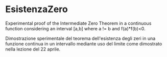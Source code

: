 # EsistenzaZero
Experimental proof of the Intermediate Zero Theorem in a continuous function considering an interval [a,b] 
where a != b and f(a)*f(b)<0.

Dimostrazione sperimentale del teorema dell'esistenza degli zeri in una funzione continua in un intervallo mediante uso del limite come dimostrato nella lezione del 22 aprile.

